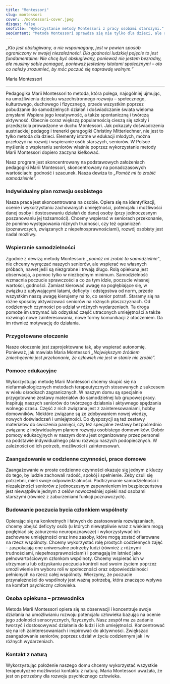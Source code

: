 ```yaml
---
title: "Montessori"
slug: montessori
cover: ./montessori-cover.jpeg
disqus: false
seoTitle: "Wykorzystanie metody Montessori z pracy osobami starszymi."
seoContent: "Metoda Montessori sprawdza się nie tylko dla dzieci, ale również jej wykorzystanie przynosi efekty w aktywizacji osób starszych."
---
```

_„Kto jest obsługiwany, a nie wspomagany, jest w pewien sposób ograniczony w swojej niezależności. Dla godności ludzkiej pojęcie to jest fundamentalne: Nie chcę być obsługiwany, ponieważ nie jestem bezradny, ale musimy sobie pomagać, ponieważ jesteśmy istotami społecznymi – oto co należy zrozumieć, by móc poczuć się naprawdę wolnym.”_

Maria Montessori

---
Pedagogika Marii Montessori to metoda, która polega, najogólniej ujmując, na umożliwieniu dziecku wszechstronnego rozwoju – społecznego, kulturowego, duchowego i fizycznego,  przede wszystkim poprzez pobudzanie do samodzielnych działań i doświadczanie świata wieloma zmysłami Wspiera jego kreatywność, a także spontaniczną i twórczą aktywność. Obecnie coraz większą popularnością cieszą się szkoły i przedszkola prowadzone w duchu Montessori. Jak pokazały doświadczenia austriackiej pedagog i trenerki geragogiki Christiny Mitterlechner, nie jest to tylko metoda dla dzieci. Elementy istotne w edukacji młodych, można przełożyć na rozwój i wspieranie osób starszych, seniorów. W Polsce myślenie o wspieraniu seniorów właśnie poprzez wykorzystanie metody Marii Montessori dopiero zaczyna kiełkować.

Nasz program jest skoncentrowany na podstawowych założeniach pedagogiki Marii Montessori, skoncentrowany  na ponadczasowych wartościach:  godność i szacunek. Nasza dewiza to _„Pomóż mi to zrobić samodzielnie”._

### Indywidualny plan rozwoju osobistego
Nasza praca jest skoncentrowana na osobie.  Opiera się na identyfikacji, ocenie i wykorzystaniu zachowanych umiejętności, potencjału i możliwości danej osoby i dostosowaniu działań do danej osoby (przy jednoczesnym poszanowaniu jej tożsamości). Chcemy wspierać w seniorach przekonanie, że pomimo występowania różnych trudności, czy też ograniczeń (poznawczych, związanych z niepełnosprawnościami), rozwój osobisty jest nadal możliwy.

### Wspieranie samodzielności
Zgodnie z dewizą metody Montessori: _„pomóż mi zrobić to samodzielnie”_, nie chcemy wyręczać naszych seniorów, ale wspierać we własnych próbach, nawet jeśli są niezgrabne i trwają długo. Rolą opiekuna jest obserwacja, a pomoc tylko w niezbędnym minimum. Samodzielność wzmacnia poczucie sprawczości a co za tym idzie, poczucie własnej wartości, godności. Zamiast kierować uwagę na pogłębiające się, w związku z upływającymi latami, deficyty i odstępstwa od norm, przede wszystkim naszą uwagę kierujemy na to, co senior potrafi. Staramy się na różne sposoby aktywizować seniorów na różnych płaszczyznach. Od codziennych czynności po udział w różnych wydarzeniach.  Ta droga pomoże im utrzymać lub odzyskać część utraconych umiejętności a także rozwinąć nowe zainteresowania, nowe formy komunikacji z otoczeniem. Da im również motywację do działania.

### Przygotowane otoczenie
Nasze otoczenie jest zaprojektowane tak, aby wspierać autonomię.  Ponieważ, jak mawiała Maria Montessori _„Największym źródłem zniechęcenia jest przekonanie, że człowiek nie jest w stanie nic zrobić”._

### Pomoce edukacyjne
Wykorzystując metodę Marii Montessori chcemy skupić się na niefarmakologicznych metodach terapeutycznych stosowanych z sukcesem w wielu ośrodkach zagranicznych. W naszym domu są specjalnie przygotowane zestawy materiałów do samodzielnej lub grupowej pracy. Inspirują naszych seniorów do twórczego działania i aktywnego spędzania wolnego czasu. Część z nich związana jest z zainteresowaniami, hobby domowników.  Niektóre związane są ze zdobywaniem nowej wiedzy, nowych doświadczeń i umiejętności. Do dyspozycji są też zestawy materiałów do ćwiczenia pamięci, czy też specjalne zestawy bezpośrednio związane z indywidualnym planem rozwoju osobistego domowników. Dobór pomocy edukacyjnych w naszym domu jest organizowany przez personel na podstawie indywidualnego planu rozwoju naszych podopiecznych. W zależności od ich potrzeb, możliwości i zainteresowań.

### Zaangażowanie w codzienne czynności, prace domowe
Zaangażowanie w proste codzienne czynności okazuje się jednym z kluczy do tego, by ludzie zachowali radość, spokój i spełnienie. Żeby czuli się potrzebni, mieli swoje odpowiedzialności.  Podtrzymanie samodzielności i niezależności seniorów z jednoczesnym zapewnieniem im bezpieczeństwa jest  niewątpliwie jednym z celów nowocześniej opieki nad osobami starszymi (również z zaburzeniami funkcji poznawczych).

### Budowanie poczucia bycia członkiem wspólnoty
Opierając się na konkretnych i łatwych do zastosowania rozwiązaniach, chcemy obejść deficyty osób (u których niewątpliwie wraz z wiekiem mogą pogłębiać się zaburzenia neuropoznawcze)  i wykorzystywać ich zachowane umiejętności oraz inne zasoby, które mogą zostać ofiarowane na rzecz wspólnoty. Chcemy wykorzystać rolę prostych codziennych zajęć -  zaspokajają one uniwersalne potrzeby ludzi  (również z różnymi trudnościami, niepełnosprawnościami) i pomagają im istnieć jako pełnowartościowym członkom wspólnoty. Chcemy wspierać ich w utrzymaniu lub odzyskaniu poczucia kontroli nad swoim życiem poprzez umożliwienie im wyboru roli w społeczności oraz odpowiedzialności pełnionych na rzecz całej wspólnoty. Wierzymy, że poczucie przynależności do wspólnoty jest ważną potrzebą, która znacząco wpływa na komfort psychiczny człowieka.

### Osoba opiekuna – przewodnika
Metoda Marii Montessori opiera się na obserwacji i koncentruje swoje działania na umożliwianiu rozwoju potencjału człowieka bazując na ocenie jego zdolności sensorycznych, fizycznych. Nasz zespół ma za zadanie tworzyć i dostosowywać działania do ludzi i ich umiejętności. Koncentrować się na ich zainteresowaniach i inspirować do aktywności. Zwiększać zaangażowanie seniorów, poprzez udział w życiu codziennym jak i w  różnych wydarzeniach.

### Kontakt z naturą
Wykorzystując położenie naszego domu chcemy wykorzystać wszystkie terapeutyczne możliwości kontaktu z naturą. Maria Montessori uważała, że jest  on potrzebny dla rozwoju psychicznego człowieka. 